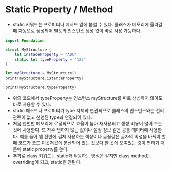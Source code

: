 # Static Property / Method

- static 키워드는 프로퍼티나 메서드 앞에 붙일 수 있다.  클래스가 메모리에 올라갈 때 자동으로 생성되어 별도의 인스턴스 생성 없이 바로 사용 가능하다.

```swift
import Foundation

struct MyStructure {
	let instaceProperty = "ABC"
	static let typeProperty = "123"
}

let myStructure = MyStructure()
print(myStructure.istanceProperty)

print(MyStructure.typeProperty)
```

- 위의 코드에서 typeProperty는 인스턴스 myStructure를 따로 생성하지 않아도 바로 사용할 수 있다.
- static 메소드나 프로퍼티가 type 자체와 연관되므로 클래스의 인스턴스와는 전혀 관련이 없고 선언된 type과 연결되어 있다.
- 처음 한번만 메모리에 로딩되므로  효율이 높아  재사용되고 생성 비용이 많이 드는 것에 사용한다. 또 자주 변하지 않는 값이나 설정 정보 같은 공통 데이터에 사용한다. 예를 들어 앱 전반에 걸쳐 사용하는 색상이나 글꼴같은 글자의 속성을 바꿔야 할 때 코드가 코드 이곳저곳에 분산되어 있는 것보다 한 곳에 모여있는 것이 편하기 때문에 static property를 쓴다.
- 추가로 class 키워드는 static과 작동하는 방식은 같지만 class method는 overriding이 되고, static은 안된다.
